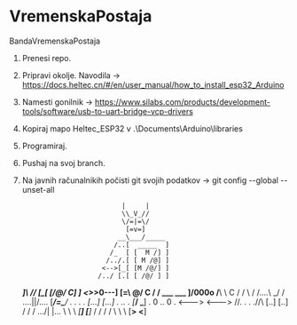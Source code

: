 ﻿# VremenskaPostaja
BandaVremenskaPostaja

1. Prenesi repo.
2. Pripravi okolje. Navodila -> https://docs.heltec.cn/#/en/user_manual/how_to_install_esp32_Arduino
3. Namesti gonilnik -> https://www.silabs.com/products/development-tools/software/usb-to-uart-bridge-vcp-drivers
4. Kopiraj mapo Heltec_ESP32 v .\Documents\Arduino\libraries
5. Programiraj.
6. Pushaj na svoj branch.
7. Na javnih računalnikih počisti git svojih podatkov -> git config --global --unset-all

                                |     |
                                \\_V_//
                                \/=|=\/
                                 [=v=]
                               __\___/_____
                              /..[  _____  ]
                             /_  [ [  M /] ]
                            /../.[ [ M /@] ]
                           <-->[_[ [M /@/] ]
                          /../ [.[ [ /@/ ] ]
     _________________]\ /__/  [_[ [/@/ C] ]
    <_________________>>0---]  [=\ \@/ C / /
       ___      ___   ]/000o   /__\ \ C / /
          \    /              /....\ \_/ /
       ....\||/....           [___/=\___/
      .    .  .    .          [...] [...]
     .      ..      .         [___/ \___]
     .    0 .. 0    .         <---> <--->
  /\/\.    .  .    ./\/\      [..]   [..]
 / / / .../|  |\... \ \ \    _[__]   [__]_
/ / /       \/       \ \ \  [____>   <____]